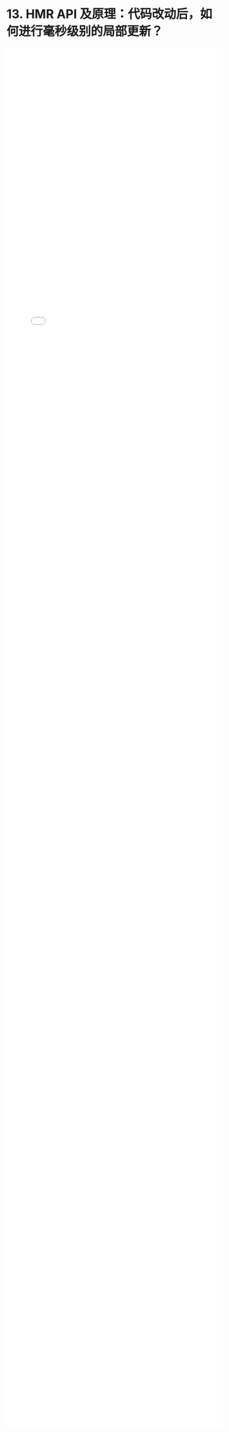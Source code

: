 # 13. HMR API 及原理：代码改动后，如何进行毫秒级别的局部更新？
<div style="
    width: calc(100%);
    height: 80vh;
    margin-left: 0;">
<iframe class="iframe" style="height: 100%;
 width: 100%;
        border-width: 0px;" src="/learnVite/13. HMR API 及原理：代码改动后，如何进行毫秒级别的局部更新？.html">
</iframe>
</div>